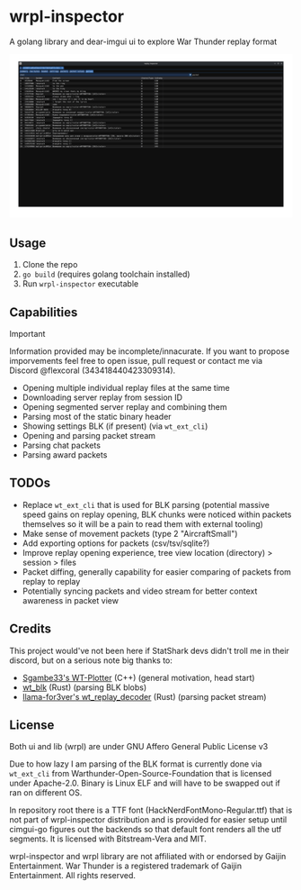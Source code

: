 # wrpl-inspector

A golang library and dear-imgui ui to explore War Thunder replay format

![screenshots](assets/preview.gif)

## Usage

1. Clone the repo
2. `go build` (requires golang toolchain installed)
3. Run `wrpl-inspector` executable

## Capabilities

> [!IMPORTANT]
> Information provided may be incomplete/innacurate.
> If you want to propose imporvements feel free to open issue, pull request or contact me via Discord @flexcoral (343418440423309314).

- Opening multiple individual replay files at the same time
- Downloading server replay from session ID
- Opening segmented server replay and combining them
- Parsing most of the static binary header
- Showing settings BLK (if present) (via `wt_ext_cli`)
- Opening and parsing packet stream
- Parsing chat packets
- Parsing award packets

## TODOs

- Replace `wt_ext_cli` that is used for BLK parsing (potential massive speed gains on replay opening, BLK chunks were noticed within packets themselves so it will be a pain to read them with external tooling)
- Make sense of movement packets (type 2 "AircraftSmall")
- Add exporting options for packets (csv/tsv/sqlite?)
- Improve replay opening experience, tree view location (directory) > session > files
- Packet diffing, generally capability for easier comparing of packets from replay to replay
- Potentially syncing packets and video stream for better context awareness in packet view

## Credits

This project would've not been here if StatShark devs didn't troll me in their discord, but on a serious note big thanks to:
- [Sgambe33's WT-Plotter](https://github.com/Sgambe33/WT-Plotter) (C++) (general motivation, head start)
- [wt_blk](https://github.com/Warthunder-Open-Source-Foundation/wt_blk) (Rust) (parsing BLK blobs)
- [llama-for3ver's wt_replay_decoder](https://github.com/llama-for3ver/wt_replay_decoder) (Rust) (parsing packet stream)

## License

Both ui and lib (wrpl) are under GNU Affero General Public License v3

Due to how lazy I am parsing of the BLK format is currently done via `wt_ext_cli`
from Warthunder-Open-Source-Foundation that is licensed under Apache-2.0. Binary is
Linux ELF and will have to be swapped out if ran on different OS.

In repository root there is a TTF font (HackNerdFontMono-Regular.ttf) that is
not part of wrpl-inspector distribution and is provided for easier setup until
cimgui-go figures out the backends so that default font renders all the utf segments.
It is licensed with Bitstream-Vera and MIT.

wrpl-inspector and wrpl library are not affiliated with or endorsed by
Gaijin Entertainment. War Thunder is a registered trademark of Gaijin Entertainment. All rights reserved.
